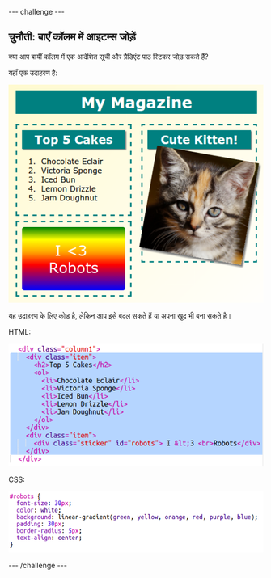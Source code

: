 \--- challenge \---

## चुनौती: बाएँ कॉलम में आइटम्स जोड़ें

क्या आप बायीं कॉलम में एक आदेशित सूची और ग्रैडिएंट पाठ स्टिकर जोड़ सकते हैं?

यहाँ एक उदाहरण है:

![स्क्रीनशॉट](images/magazine-challenge1-example.png)

यह उदाहरण के लिए कोड है, लेकिन आप इसे बदल सकते हैं या अपना खुद भी बना सकते है।

HTML:

![स्क्रीनशॉट](images/magazine-challenge1.png)

CSS:

![स्क्रीनशॉट](images/magazine-challenge1-style.png)

\--- /challenge \---